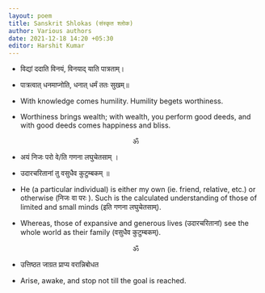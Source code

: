 ```yaml
---
layout: poem
title: Sanskrit Shlokas (संस्कृत श्लोक)
author: Various authors
date: 2021-12-18 14:20 +05:30
editor: Harshit Kumar
---
```


- विद्यां ददाति विनयं, विनयाद् याति पात्रताम्।
- पात्रत्वात् धनमाप्नोति, धनात् धर्मं ततः सुखम्॥

- With knowledge comes humility. Humility begets worthiness.
- Worthiness brings wealth; with wealth, you perform good deeds, and with good deeds comes happiness and bliss.

<p align="center">&#x950;</p> 

- अयं निजः परो वे/ति गणना लघुचेतसाम् ।
- उदारचरितानां तु वसुधैव कुटुम्बकम् ॥

- He (a particular individual) is either my own (ie. friend, relative, etc.) or otherwise (निजः वा परः ). Such is the calculated understanding of those of limited and small minds (इति गणना लघुचेतसाम्). 
- Whereas, those of expansive and generous lives (उदारचरितानां) see the whole world as their family (वसुधैव कुटुम्बकम्).

<p align="center">&#x950;</p> 

- उत्तिष्ठत जाग्रत प्राप्य वरान्निबोधत 

- Arise, awake, and stop not till the goal is reached.
